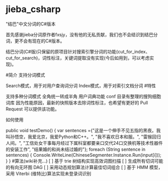 # jieba_csharp
"结巴"中文分词的C#版本

首先感谢jieba分词原作者fxsjy，没有他的无私贡献，我们也不会结识到结巴分词，更不会有现在的C#版本。

结巴分词(C#版)只保留的原项目针对搜索引擎分词的功能(cut_for_index、cut_for_search)，词性标注，关键词提取没有实现(今后如用到，可以考虑实现)。

#简介
支持分词模式

Search模式，用于对用户查询词分词
Index模式，用于对索引文档分词
#特性

支持多种分词模式
全角统一转成半角
用户词典功能
conf 目录有整理的搜狗细胞词库
因为性能原因，最新的快照版本去除词性标注，也希望有更好的 Pull Request 可以提供该功能。

如何使用

public void testDemo() {
    var sentences ={"这是一个伸手不见五指的黑夜。我叫孙悟空，我爱北京，我爱Python和C++。", "我不喜欢日本和服。", "雷猴回归人间。", "工信处女干事每月经过下属科室都要亲口交代24口交换机等技术性器件的安装工作", "结果婚的和尚未结过婚的"};
    foreach (String sentence in sentences) {
        Console.WriteLine(ChineseSegmenter.Instance.Run(input[i]));
    }
}
#算法(wiki补充…)
[ ] 基于 trie 树结构实现高效词图扫描
[ ] 生成所有切词可能的有向无环图 DAG
[ ] 采用动态规划算法计算最佳切词组合
[ ] 基于 HMM 模型，采用 Viterbi (维特比)算法实现未登录词识别
